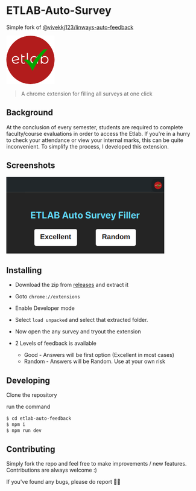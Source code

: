 # ETLAB-Auto-Survey

Simple fork of [@vivekkj123/linways-auto-feedback](https://github.com/vivekkj123/linways-auto-feedback)

![logo](./src/assets/logo.png)

> A chrome extension for filling all surveys at one click

## Background

At the conclusion of every semester, students are required to complete faculty/course evaluations in order to access the Etlab. If you're in a hurry to check your attendance or view your internal marks, this can be quite inconvenient. To simplify the process, I developed this extension.

## Screenshots

![Screenshot of chrome extension](./doc/screenshot.png)

## Installing

- Download the zip from [releases](https://github.com/vivekkj123/etlab-auto-survey/releases) and extract it
- Goto `chrome://extensions`
- Enable Developer mode
- Select `load unpacked` and select that extracted folder.
- Now open the any survey and tryout the extension

- 2 Levels of feedback is available
  - Good - Answers will be first option (Excellent in most cases)
  - Random - Answers will be Random. Use at your own risk

## Developing

Clone the repository

run the command

```shell
$ cd etlab-auto-feedback
$ npm i
$ npm run dev
```

## Contributing

Simply fork the repo and feel free to make improvements / new features. Contributions are always welcome :)

If you've found any bugs, please do report 🙌🏻
